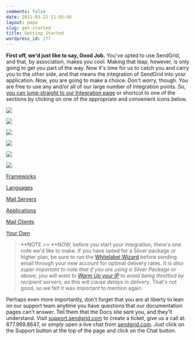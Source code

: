 ```yaml
---
comments: false
date: 2011-03-22 11:05:46
layout: page
slug: get-started
title: Getting Started
wordpress_id: 177
---
```


**First off, we'd just like to say, Good Job.** You've opted to use SendGrid, and that, by association, makes you cool. Making that leap, however, is only going to get you part of the way. Now it's time for us to catch you and carry you to the other side, and that means the integration of SendGrid into your application. Now, you are going to make a choice. Don't worry, though. You are free to use any and/or all of our large number of integration points. So, [you can jump straight to our Integration page](http://docs.sendgrid.com/documentation/get-started/integrate/) or shortcut to one of the sections by clicking on one of the appropriate and convenient icons below.








[![](http://docs.sendgrid.com/wp-content/uploads/2011/03/frameworks.gif)](http://docs.sendgrid.com/documentation/get-started/integrate/#int_frameworks)


[![](http://docs.sendgrid.com/wp-content/uploads/2011/03/languages.gif)](http://docs.sendgrid.com/documentation/get-started/integrate/#int_languages)


[![](http://docs.sendgrid.com/wp-content/uploads/2011/03/mailservers.gif)](http://docs.sendgrid.com/documentation/get-started/integrate/#int_mailservers)


[![](http://docs.sendgrid.com/wp-content/uploads/2011/03/apps.gif)](http://docs.sendgrid.com/documentation/get-started/integrate/#int_applications)


[![](http://docs.sendgrid.com/wp-content/uploads/2011/03/mailclients.gif)](http://docs.sendgrid.com/documentation/get-started/integrate/#int_mailclients)


[![](http://docs.sendgrid.com/wp-content/uploads/2011/03/own.gif)](http://docs.sendgrid.com/documentation/get-started/integrate/#int_writeyourown)






[Frameworks](http://docs.sendgrid.com/documentation/get-started/integrate/#int_frameworks)


[Languages](http://docs.sendgrid.com/documentation/get-started/integrate/#int_languages)


[Mail Servers](http://docs.sendgrid.com/documentation/get-started/integrate/#int_mailservers)


[Applications](http://docs.sendgrid.com/documentation/get-started/integrate/#int_applications)


[Mail Clients](http://docs.sendgrid.com/documentation/get-started/integrate/#int_mailclients)


[Your Own](http://docs.sendgrid.com/documentation/get-started/integrate/#int_writeyourown)







> **NOTE >> **NOW, before you start your integration, there's one note we'd like to make. If you have opted for a Silver package or higher plan, be sure to run the [Whitelabel Wizard](/documentation/get-started/whitelabel-wizard/) before sending email through your new account for optimal delivery rates. _It is also super important to note that if you are using a Silver Package or above, you will want to [Warm Up your IP](http://docs.sendgrid.com/documentation/get-started/sending-practices-limitations/warming-up-your-ip-address/) to avoid being throttled by recipient servers, as this will cause delays in delivery_. That's not good, so we felt it was important to mention again.



Perhaps even more importantly, don't forget that you are at liberty to lean on our support team anytime you have questions that our documentation pages can't answer. Tell them that the Docs site sent you, and they'll understand. Visit [support.sendgrid.com](http://support.sendgrid.com) to create a ticket, give us a call at: 877.969.8647, or simply open a live chat from [sendgrid.com](http://www.sendgrid.com). Just click on the Support button at the top of the page and click on the Chat button.
